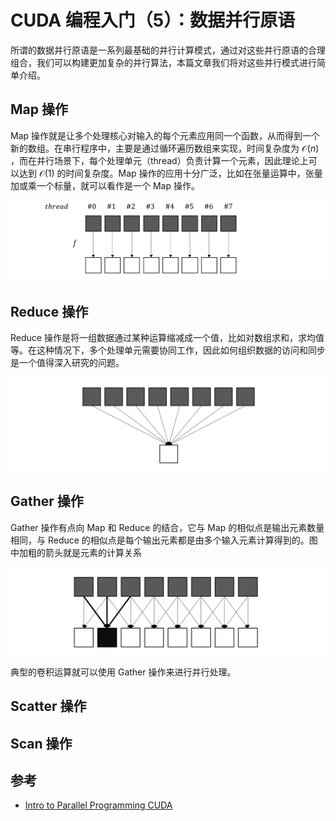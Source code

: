 # CUDA 编程入门（5）：数据并行原语

所谓的数据并行原语是一系列最基础的并行计算模式，通过对这些并行原语的合理组合，我们可以构建更加复杂的并行算法，本篇文章我们将对这些并行模式进行简单介绍。

## Map 操作

Map 操作就是让多个处理核心对输入的每个元素应用同一个函数，从而得到一个新的数组。在串行程序中，主要是通过循环遍历数组来实现，时间复杂度为 $\mathcal{O}(n)$ ，而在并行场景下，每个处理单元（thread）负责计算一个元素，因此理论上可以达到 $\mathcal{O}(1)$ 的时间复杂度。Map 操作的应用十分广泛，比如在张量运算中，张量加或乘一个标量，就可以看作是一个 Map 操作。

![](./05_map.png)

## Reduce 操作

Reduce 操作是将一组数据通过某种运算缩减成一个值，比如对数组求和，求均值等。在这种情况下，多个处理单元需要协同工作，因此如何组织数据的访问和同步是一个值得深入研究的问题。

![](./05_reduce.png)

## Gather 操作

Gather 操作有点向 Map 和 Reduce 的结合，它与 Map 的相似点是输出元素数量相同，与 Reduce 的相似点是每个输出元素都是由多个输入元素计算得到的。图中加粗的箭头就是元素的计算关系

![](./05_gather.png)

典型的卷积运算就可以使用 Gather 操作来进行并行处理。

## Scatter 操作



## Scan 操作



## 参考

* [Intro to Parallel Programming CUDA](https://www.youtube.com/playlist?list=PLnH7E0IG44jFfiQBd_Ov7FmYHq8SZx6r0)